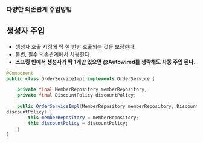 ### 다양한 의존관계 주입방법

## 생성자 주입
* 생성자 호출 시점에 딱 한 번만 호출되는 것을 보장한다.
* 불변, 필수 의존관계에서 사용한다.
* **스프링 빈에서 생성자가 딱 1개만 있으면 @Autowired를 생략해도 자동 주입 된다.** 
```java
@Component
public class OrderServiceImpl implements OrderService {

	private final MemberRepository memberRepository;
	private final DiscountPolicy discountPolicy;
	
	public OrderServiceImpl(MemberRepository memberRepository, DiscountPolicy
discountPolicy) {
		this.memberRepository = memberRepository;
		this.discountPolicy = discountPolicy;
	}
}
```
